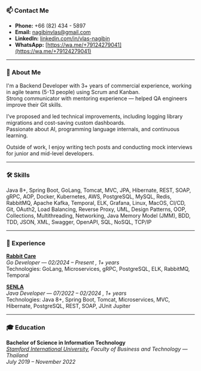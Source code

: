 ### 📫 Contact Me
- **Phone:** +66 (82) 434 - 5897
- **Email:** [nagibinvlas@gmail.com](mailto:nagibinvlas@gmail.com)  
- **LinkedIn:** [linkedin.com/in/vlas-nagibin](https://www.linkedin.com/in/vlas-nagibin/)  
- **WhatsApp:** [https://wa.me/+79124279041](https://wa.me/+79124279041)

---

### 📌 About Me
I'm a Backend Developer with 3+ years of commercial experience, working in agile teams (5-13 people) using Scrum and Kanban.  
Strong communicator with mentoring experience — helped QA engineers improve their Git skills.  

I’ve proposed and led technical improvements, including logging library migrations and cost-saving custom dashboards.  
Passionate about AI, programming language internals, and continuous learning.  

Outside of work, I enjoy writing tech posts and conducting mock interviews for junior and mid-level developers.

---

### 🛠️ Skills  
  
Java 8+, Spring Boot, GoLang, Tomcat, MVC, JPA, Hibernate, REST, SOAP, gRPC, AOP, Docker, Kubernetes, AWS, PostgreSQL, 
MySQL, Redis, RabbitMQ, Apache Kafka, Temporal, ELK, Grafana, Linux, MacOS, CI/CD, Git, OAuth2, Load Balancing, Reverse Proxy, 
UML, Design Patterns, OOP, Collections, Multithreading, Networking, Java Memory Model (JMM), BDD, TDD, 
JSON, XML, Swagger, OpenAPI, SQL, NoSQL, TCP/IP  

---

### 💼 Experience  

**[Rabbit Care](https://rabbitcare.com/en)**  
*Go Developer* — *02/2024 – Present* *, 1+ years*  
Technologies: GoLang, Microservices, gRPC, PostgreSQL, ELK, RabbitMQ, Temporal  

**[SENLA](https://senlainc.com/)**  
*Java Developer* — *07/2022 – 02/2024* *, 1+ years*  
Technologies: Java 8+, Spring Boot, Tomcat, Microservices, MVC, Hibernate, PostgreSQL, REST, SOAP, JUnit Jupiter

---

### 🎓 Education  
**Bachelor of Science in Information Technology**  
*[Stamford International University](https://www.stamford.edu/), Faculty of Business and Technology — Thailand*  
*July 2019 – November 2022*
